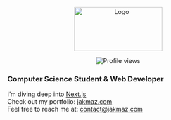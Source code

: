 <p align="center">
  <img src="https://jakmaz.com/icon.svg" width="200" height="100" alt="Logo"/>
</p>

<p align="center">
  <img src="https://komarev.com/ghpvc/?username=jakmaz&color=grey" alt="Profile views" />
</p>


### Computer Science Student & Web Developer

I’m diving deep into <a href="https://nextjs.org/">Next.js</a><br>
Check out my portfolio: <a href="https://jakmaz.com">jakmaz.com</a><br>
Feel free to reach me at: contact@jakmaz.com<br>

